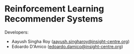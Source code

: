 # Reinforcement Learning Recommender Systems
Developers: 
- Aayush Singha Roy (aayush.singharoy@insight-centre.org) 
- Edoardo D'Amico (edoardo.damico@insight-centre.org)


